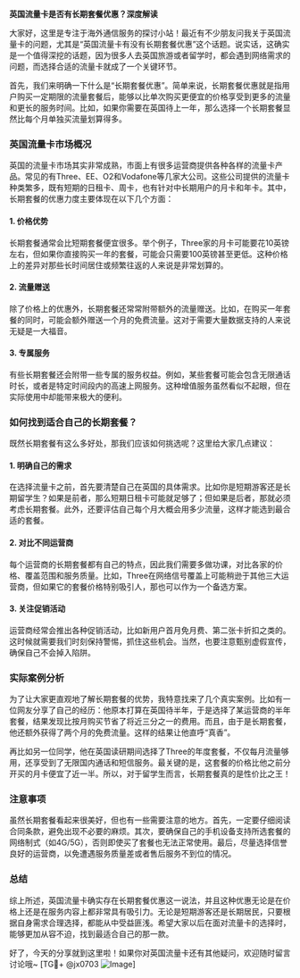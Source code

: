 **英国流量卡是否有长期套餐优惠？深度解读**

大家好，这里是专注于海外通信服务的探讨小站！最近有不少朋友问我关于英国流量卡的问题，尤其是“英国流量卡有没有长期套餐优惠”这个话题。说实话，这确实是一个值得深挖的话题，因为很多人去英国旅游或者留学时，都会遇到网络需求的问题，而选择合适的流量卡就成了一个关键环节。

首先，我们来明确一下什么是“长期套餐优惠”。简单来说，长期套餐优惠就是指用户购买一定期限的流量套餐后，能够以比单次购买更便宜的价格享受到更多的流量和更长的服务时间。比如，如果你需要在英国待上一年，那么选择一个长期套餐显然比每个月单独买流量划算得多。

### 英国流量卡市场概况

英国的流量卡市场其实非常成熟，市面上有很多运营商提供各种各样的流量卡产品。常见的有Three、EE、O2和Vodafone等几家大公司。这些公司提供的流量卡种类繁多，既有短期的日租卡、周卡，也有针对中长期用户的月卡和年卡。其中，长期套餐的优惠力度主要体现在以下几个方面：

#### 1. **价格优势**
长期套餐通常会比短期套餐便宜很多。举个例子，Three家的月卡可能要花10英镑左右，但如果你直接购买一年的套餐，可能会只需要100英镑甚至更低。这种价格上的差异对那些长时间居住或频繁往返的人来说是非常划算的。

#### 2. **流量赠送**
除了价格上的优惠外，长期套餐还常常附带额外的流量赠送。比如，在购买一年套餐的同时，可能会额外赠送一个月的免费流量。这对于需要大量数据支持的人来说无疑是一大福音。

#### 3. **专属服务**
有些长期套餐还会附带一些专属的服务权益。例如，某些套餐可能会包含无限通话时长，或者是特定时间段内的高速上网服务。这种增值服务虽然看似不起眼，但在实际使用中却能带来极大的便利。

### 如何找到适合自己的长期套餐？

既然长期套餐有这么多好处，那我们应该如何挑选呢？这里给大家几点建议：

#### 1. **明确自己的需求**
在选择流量卡之前，首先要清楚自己在英国的具体需求。比如你是短期游客还是长期留学生？如果是前者，那么短期日租卡可能就足够了；但如果是后者，那就必须考虑长期套餐。此外，还要评估自己每个月大概会用多少流量，这样才能选到最合适的套餐。

#### 2. **对比不同运营商**
每个运营商的长期套餐都有自己的特点，因此我们需要多做功课，对比各家的价格、覆盖范围和服务质量。比如，Three在网络信号覆盖上可能稍逊于其他三大运营商，但如果它的套餐价格特别吸引人，那也可以作为一个备选方案。

#### 3. **关注促销活动**
运营商经常会推出各种促销活动，比如新用户首月免月费、第二张卡折扣之类的。这时候就需要我们时刻保持警惕，抓住这些机会。当然，也要注意甄别虚假宣传，确保自己不会掉入陷阱。

### 实际案例分析

为了让大家更直观地了解长期套餐的优势，我特意找来了几个真实案例。比如有一位网友分享了自己的经历：他原本打算在英国待半年，于是选择了某运营商的半年套餐，结果发现比按月购买节省了将近三分之一的费用。而且，由于是长期套餐，他还额外获得了两个月的免费流量。这样的结果让他直呼“真香”。

再比如另一位同学，他在英国读研期间选择了Three的年度套餐，不仅每月流量够用，还享受到了无限国内通话和短信服务。最关键的是，这套餐的价格比他之前分开买的月卡便宜了近一半。所以，对于留学生而言，长期套餐真的是性价比之王！

### 注意事项

虽然长期套餐看起来很美好，但也有一些需要注意的地方。首先，一定要仔细阅读合同条款，避免出现不必要的麻烦。其次，要确保自己的手机设备支持所选套餐的网络制式（如4G/5G），否则即使买了套餐也无法正常使用。最后，尽量选择信誉良好的运营商，以免遭遇服务质量差或者售后服务不到位的情况。

### 总结

综上所述，英国流量卡确实存在长期套餐优惠这一说法，并且这种优惠无论是在价格上还是在服务内容上都非常具有吸引力。无论是短期游客还是长期居民，只要根据自身需求合理选择，都能从中受益匪浅。希望大家以后在面对流量卡的选择时，能够更加从容不迫，找到最适合自己的那一款。

好了，今天的分享就到这里啦！如果你对英国流量卡还有其他疑问，欢迎随时留言讨论哦~ [TG💪+ @jx0703 ![Image](https://github.com/user-attachments/assets/dbca1d08-cadb-493c-b0ec-ad6f7a83f270)]